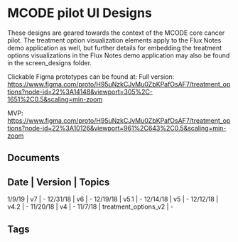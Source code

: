 # MCODE pilot UI Designs #
These designs are geared towards the context of the MCODE core cancer pilot. The treatment option visualization elements apply to the Flux Notes demo application as well, but further details for embedding the treatment options visualizations in the Flux Notes demo application may also be found in the screen_designs folder.  

Clickable Figma prototypes can be found at:
Full version: https://www.figma.com/proto/H95uNzkCJvMu0ZbKPafOsAF7/treatment_options?node-id=22%3A14148&viewport=305%2C-1651%2C0.5&scaling=min-zoom

MVP:
https://www.figma.com/proto/H95uNzkCJvMu0ZbKPafOsAF7/treatment_options?node-id=22%3A10126&viewport=961%2C643%2C0.5&scaling=min-zoom


## Documents ##
Date | Version | Topics
------
1/9/19 | v7 | -
12/31/18 | v6 | -
12/19/18 | v5.1 | -
12/14/18 | v5 | -
12/12/18 | v4.2 | -
11/20/18 | v4 | -
11/7/18 | treatment_options_v2 | -

## Tags ##
